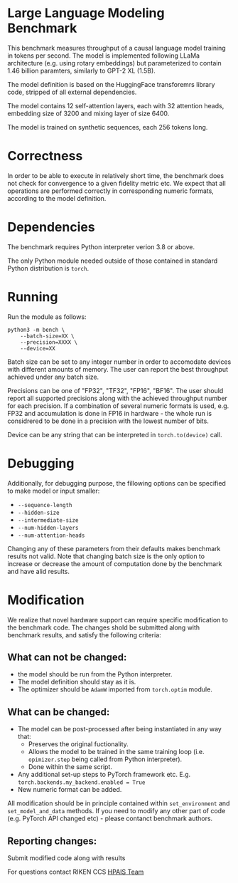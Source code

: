 # Large Language Modeling Benchmark

This benchmark measures throughput of a causal language model training in tokens per second.
The model is implemented following LLaMa architecture (e.g. using rotary embeddings) but parameterized to contain 1.46 billion paramters, similarly to GPT-2 XL (1.5B).

The model definition is based on the HuggingFace transforemrs library code, stripped of all external dependencies.

The model contains 12 self-attention layers, 
each with 32 attention heads, embedding size of 3200 and mixing layer of size 6400.

The model is trained on synthetic sequences, each 256 tokens long.

# Correctness

In order to be able to execute in relatively short time, the benchmark does not check for convergence to a given fidelity metric etc. 
We expect that all operations are performed correctly in corresponding numeric formats, according to the model definition.

# Dependencies

The benchmark requires Python interpreter verion 3.8 or above.

The only Python module needed outside of those contained in standard Python distribution is `torch`.

# Running

Run the module as follows:

```
python3 -m bench \
    --batch-size=XX \
    --precision=XXXX \
    --device=XX
```    

Batch size can be set to any integer number in order to accomodate devices with different amounts of memory. The user can report the best throughput achieved under any batch size. 

Precisions can be one of "FP32", "TF32", "FP16", "BF16".
The user should report all supported precisions along with the achieved throughput number for each precision. 
If a combination of several numeric formats is used, e.g. FP32 and accumulation is done in FP16 in hardware - the whole run is considrered to be done in a precision with the lowest number of bits.  

Device can be any string that can be interpreted in `torch.to(device)` call.


# Debugging

Additionally, for debugging purpose, the fillowing options can be specified to make model or input smaller:

- `--sequence-length`
- `--hidden-size`
- `--intermediate-size`
- `--num-hidden-layers`
- `--num-attention-heads`

Changing any of these parameters from their defaults makes benchmark results not valid. 
Note that changing batch size is the only option to increase or decrease the amount of computation done by the benchmark and have alid results.

# Modification

We realize that novel hardware support can require specific modification to the benchmark code. The changes shold be submitted along with benchmark results, and satisfy the following criteria:

## What can not be changed:

 - the model should be run from the Python interpreter.
 - The model definition should stay as it is.
 - The optimizer should be `AdamW` imported from `torch.optim` module.

## What can be changed:

- The model can be post-processed after being instantiated in any way that: 
    - Preserves the original fuctionality.
    - Allows the model to be trained in the same training loop (i.e. `opimizer.step` being called from Python interpreter).
    - Done within the same script.
- Any additional set-up steps to PyTorch framework etc. E.g. `torch.backends.my_backend.enabled = True`
- New numeric format can be added.

All modification should be in principle contained within `set_environment` and `set_model_and_data` methods.
If you need to modify any other part of code (e.g. PyTorch API changed etc) - please contanct benchmark authors.

## Reporting changes:

Submit modified code along with results

For questions contact RIKEN CCS [HPAIS Team](https://www.r-ccs.riken.jp/en/research/labs/hpaisrt/)
